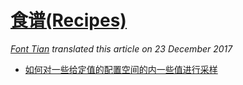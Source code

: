 # [食谱(Recipes)](https://github.com/hyperopt/hyperopt/wiki/Recipes)
*[Font Tian](http://blog.csdn.net/fontthrone) translated this article on 23 December 2017*

 - [如何对一些给定值的配置空间的内一些值进行采样](http://nbviewer.ipython.org/urls/raw.github.com/jaberg/hyperopt/master/recipes/Partial-sampling%2520in%2520hyperopt.ipynb)